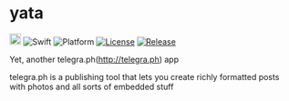 # yata

[<img alt="appstore" height="20" src="https://devimages.apple.com.edgekey.net/app-store/marketing/guidelines/images/badge-download-on-the-app-store.svg">](https://itunes.apple.com/app/id1247332347)
![Swift](https://img.shields.io/badge/Swift-3.1-orange.svg)
![Platform](https://img.shields.io/badge/platform-osx-orange.svg)
[![License](http://img.shields.io/:license-MIT-blue.svg)](https://github.com/softdevstory/yata/blob/master/LICENSE)
[![Release](http://img.shields.io/github/release/softdevstory/yata.svg?style=flat)](https://github.com/softdevstory/yata/releases?style=flat)

Yet, another telegra.ph(http://telegra.ph) app

telegra.ph is a publishing tool that lets you create richly formatted posts with photos and all sorts of embedded stuff
